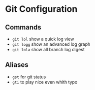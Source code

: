 Git Configuration
=================

## Commands

* `git lol` show a quick log view
* `git logg` show an advanced log graph
* `git lola` show all branch log digest

## Aliases

* `gst` for git status
* `gti` to play nice even whith typo
